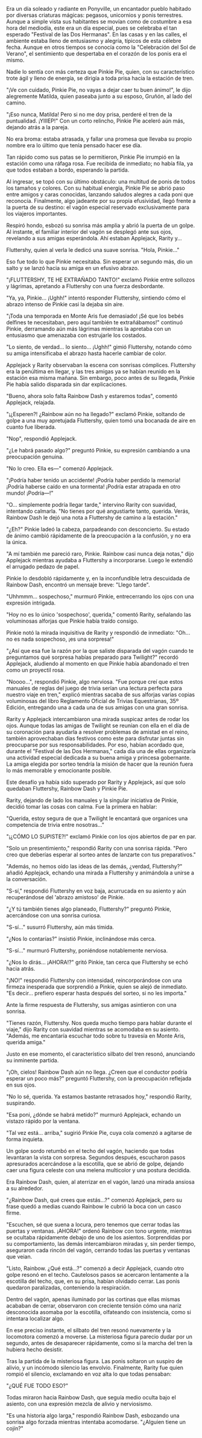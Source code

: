 Era un día soleado y radiante en Ponyville, un encantador pueblo habitado por diversas criaturas mágicas: pegasos, unicornios y ponis terrestres. Aunque a simple vista sus habitantes se movían como de costumbre a esa hora del mediodía, este era un día especial, pues se celebraba el tan esperado "Festival de las Dos Hermanas". En las casas y en las calles, el ambiente estaba lleno de entusiasmo y alegría, típicos de esta célebre fecha. Aunque en otros tiempos se conocía como la "Celebración del Sol de Verano", el sentimiento que despertaba en el corazón de los ponis era el mismo.

Nadie lo sentía con más certeza que Pinkie Pie, quien, con su característico trote ágil y lleno de energía, se dirigía a toda prisa hacia la estación de tren.

"¡Ve con cuidado, Pinkie Pie, no vayas a dejar caer tu buen ánimo!", le dijo alegremente Matilda, quien paseaba junto a su esposo, Gruñón, al lado del camino.

"¡Eso nunca, Matilda! Pero si no me doy prisa, perderé el tren de la puntualidad. ¡YIIIEP!" Con un corto relincho, Pinkie Pie aceleró aún más, dejando atrás a la pareja.

No era broma: estaba atrasada, y fallar una promesa que llevaba su propio nombre era lo último que tenía pensado hacer ese día.

Tan rápido como sus patas se lo permitieron, Pinkie Pie irrumpió en la estación como una ráfaga rosa. Fue recibida de inmediato; no había fila, ya que todos estaban a bordo, esperando la partida.

Al ingresar, se topó con su último obstáculo: una multitud de ponis de todos los tamaños y colores. Con su habitual energía, Pinkie Pie se abrió paso entre amigos y caras conocidas, lanzando saludos alegres a cada poni que reconocía. Finalmente, algo jadeante por su propia efusividad, llegó frente a la puerta de su destino: el vagón especial reservado exclusivamente para los viajeros importantes.

Respiró hondo, esbozó su sonrisa más amplia y abrió la puerta de un golpe. Al instante, el familiar interior del vagón se desplegó ante sus ojos, revelando a sus amigas esperándola. Ahí estaban Applejack, Rarity y…

Fluttershy, quien al verla le dedicó una suave sonrisa. "Hola, Pinkie..."

Eso fue todo lo que Pinkie necesitaba. Sin esperar un segundo más, dio un salto y se lanzó hacia su amiga en un efusivo abrazo.

"¡FLUTTERSHY, TE HE EXTRAÑADO TANTO!" exclamó Pinkie entre sollozos y lágrimas, apretando a Fluttershy con una fuerza desbordante.

"Ya, ya, Pinkie… ¡Ughh!" intentó responder Fluttershy, sintiendo cómo el abrazo intenso de Pinkie casi la dejaba sin aire.

"¡Toda una temporada en Monte Aris fue demasiado! ¡Sé que los bebés delfines te necesitaban, pero aquí también te extrañábamos!" continuó Pinkie, derramando aún más lágrimas mientras la apretaba con un entusiasmo que amenazaba con estrujarle los costados.

"Lo siento, de verdad... lo siento… ¡Ughh!" gimió Fluttershy, notando cómo su amiga intensificaba el abrazo hasta hacerle cambiar de color.

Applejack y Rarity observaban la escena con sonrisas cómplices. Fluttershy era la penúltima en llegar, y las tres amigas ya se habían reunido en la estación esa misma mañana. Sin embargo, poco antes de su llegada, Pinkie Pie había salido disparada sin dar explicaciones.

"Bueno, ahora solo falta Rainbow Dash y estaremos todas", comentó Applejack, relajada.

"¡¿Esperen?! ¿Rainbow aún no ha llegado?" exclamó Pinkie, soltando de golpe a una muy apretujada Fluttershy, quien tomó una bocanada de aire en cuanto fue liberada.

"Nop", respondió Applejack.

"¿Le habrá pasado algo?" preguntó Pinkie, su expresión cambiando a una preocupación genuina.

"No lo creo. Ella es—" comenzó Applejack.

"¡Podría haber tenido un accidente! ¡Podría haber perdido la memoria! ¡Podría haberse caído en una tormenta! ¡Podría estar atrapada en otro mundo! ¡Podría—!"

"O... simplemente podría llegar tarde," intervino Rarity con suavidad, intentando calmarla. "No tienes por qué angustiarte tanto, querida. Verás, Rainbow Dash le dejó una nota a Fluttershy de camino a la estación."

"¿Eh?" Pinkie ladeó la cabeza, parpadeando con desconcierto. Su estado de ánimo cambió rápidamente de la preocupación a la confusión, y no era la única.

"A mí también me pareció raro, Pinkie. Rainbow casi nunca deja notas," dijo Applejack mientras ayudaba a Fluttershy a incorporarse. Luego le extendió el arrugado pedazo de papel.

Pinkie lo desdobló rápidamente y, en la inconfundible letra descuidada de Rainbow Dash, encontró un mensaje breve: "Llego tarde".

"Uhhmmm... sospechoso," murmuró Pinkie, entrecerrando los ojos con una expresión intrigada.

"Hoy no es lo único 'sospechoso', querida," comentó Rarity, señalando las voluminosas alforjas que Pinkie había traído consigo.

Pinkie notó la mirada inquisitiva de Rarity y respondió de inmediato: "Oh... no es nada sospechoso, ¡es una sorpresa!"

"¿Así que esa fue la razón por la que saliste disparada del vagón cuando te preguntamos qué sorpresa habías preparado para Twilight?" recordó Applejack, aludiendo al momento en que Pinkie había abandonado el tren como un proyectil rosa.

"Noooo...", respondió Pinkie, algo nerviosa. "Fue porque creí que estos manuales de reglas del juego de trivia serían una lectura perfecta para nuestro viaje en tren," explicó mientras sacaba de sus alforjas varias copias voluminosas del libro Reglamento Oficial de Trivias Equestrianas, 35º Edición, entregando una a cada una de sus amigas con una gran sonrisa.

Rarity y Applejack intercambiaron una mirada suspicaz antes de rodar los ojos. Aunque todas las amigas de Twilight se reunían con ella en el día de su coronación para ayudarla a resolver problemas de amistad en el reino, también aprovechaban días festivos como este para disfrutar juntas sin preocuparse por sus responsabilidades. Por eso, habían acordado que, durante el "Festival de las Dos Hermanas," cada día una de ellas organizaría una actividad especial dedicada a su buena amiga y princesa gobernante. La amiga elegida por sorteo tendría la misión de hacer que la reunión fuera lo más memorable y emocionante posible.

Este desafío ya había sido superado por Rarity y Applejack, así que solo quedaban Fluttershy, Rainbow Dash y Pinkie Pie.

Rarity, dejando de lado los manuales y la singular iniciativa de Pinkie, decidió tomar las cosas con calma. Fue la primera en hablar:

"Querida, estoy segura de que a Twilight le encantará que organices una competencia de trivia entre nosotras…"

"¡¿CÓMO LO SUPISTE?!" exclamó Pinkie con los ojos abiertos de par en par.

"Solo un presentimiento," respondió Rarity con una sonrisa rápida. "Pero creo que deberías esperar al sorteo antes de lanzarte con tus preparativos."

"Además, no hemos oído las ideas de las demás, ¿verdad, Fluttershy?" añadió Applejack, echando una mirada a Fluttershy y animándola a unirse a la conversación.

"S-sí," respondió Fluttershy en voz baja, acurrucada en su asiento y aún recuperándose del 'abrazo amistoso' de Pinkie.

"¿Y tú también tienes algo planeado, Fluttershy?" preguntó Pinkie, acercándose con una sonrisa curiosa.

"S-sí…" susurró Fluttershy, aún más tímida.

"¿Nos lo contarías?" insistió Pinkie, inclinándose más cerca.

"S-sí…" murmuró Fluttershy, poniéndose notablemente nerviosa.

"¿Nos lo dirás… ¡AHORA!?" gritó Pinkie, tan cerca que Fluttershy se echó hacia atrás.

"¡NO!" respondió Fluttershy con intensidad, reincorporándose con una firmeza inesperada que sorprendió a Pinkie, quien se alejó de inmediato. "Es decir… prefiero esperar hasta después del sorteo, si no les importa."

Ante la firme respuesta de Fluttershy, sus amigas asintieron con una sonrisa.

"Tienes razón, Fluttershy. Nos queda mucho tiempo para hablar durante el viaje," dijo Rarity con suavidad mientras se acomodaba en su asiento. "Además, me encantaría escuchar todo sobre tu travesía en Monte Aris, querida amiga."

Justo en ese momento, el característico silbato del tren resonó, anunciando su inminente partida.

"¡Oh, cielos! Rainbow Dash aún no llega. ¿Creen que el conductor podría esperar un poco más?" preguntó Fluttershy, con la preocupación reflejada en sus ojos.

"No lo sé, querida. Ya estamos bastante retrasados hoy," respondió Rarity, suspirando.

"Esa poni, ¿dónde se habrá metido?" murmuró Applejack, echando un vistazo rápido por la ventana.

"Tal vez está... arriba," sugirió Pinkie Pie, cuya cola comenzó a agitarse de forma inquieta.

Un golpe sordo retumbó en el techo del vagón, haciendo que todas levantaran la vista con sorpresa. Segundos después, escucharon pasos apresurados acercándose a la escotilla, que se abrió de golpe, dejando caer una figura celeste con una melena multicolor y una postura decidida.

Era Rainbow Dash, quien, al aterrizar en el vagón, lanzó una mirada ansiosa a su alrededor.

"¿Rainbow Dash, qué crees que estás...?" comenzó Applejack, pero su frase quedó a medias cuando Rainbow le cubrió la boca con un casco firme.

"Escuchen, sé que suena a locura, pero tenemos que cerrar todas las puertas y ventanas. ¡AHORA!" ordenó Rainbow con tono urgente, mientras se ocultaba rápidamente debajo de uno de los asientos. Sorprendidas por su comportamiento, las demás intercambiaron miradas y, sin perder tiempo, aseguraron cada rincón del vagón, cerrando todas las puertas y ventanas que veian.

"Listo, Rainbow. ¿Qué está...?" comenzó a decir Applejack, cuando otro golpe resonó en el techo. Cautelosos pasos se acercaron lentamente a la escotilla del techo, que, en su prisa, habían olvidado cerrar. Las ponis quedaron paralizadas, conteniendo la respiración.

Dentro del vagón, apenas iluminado por las cortinas que ellas mismas acababan de cerrar, observaron con creciente tensión cómo una nariz desconocida asomaba por la escotilla, olfateando con insistencia, como si intentara localizar algo.

En ese preciso instante, el silbato del tren resonó nuevamente y la locomotora comenzó a moverse. La misteriosa figura parecio dudar por un segundo, antes de desaparecer rápidamente, como si la marcha del tren la hubiera hecho desistir.

Tras la partida de la misteriosa figura. Las ponis soltaron un suspiro de alivio, y un incómodo silencio las envolvio. Finalmente, Rarity fue quien rompió el silencio, exclamando en voz alta lo que todas pensaban:

"¿QUÉ FUE TODO ESO?"

Todas miraron hacia Rainbow Dash, que seguía medio oculta bajo el asiento, con una expresión mezcla de alivio y nerviosismo.

"Es una historia algo larga," respondió Rainbow Dash, esbozando una sonrisa algo forzada mientras intentaba acomodarse. "¿Alguien tiene un cojín?"